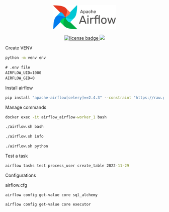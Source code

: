 <div align="center">
  <div align="center">
      <img width="200px" src="./airflow.png" 
      alt="Roomer"/>
  </div>
  <p align="center">
    <a href="https://github.com/eocode/Cerebro-Bot/blob/master/LICENSE" target="__blank">
      	<img src="https://img.shields.io/badge/License-GPLV3-blue.svg"  alt="license badge"/>
    </a>
    <a href="https://github.com/ambv/black" target="__blank">
        <img src="https://img.shields.io/badge/code%20style-black-000000.svg" />
    </a>
  </p>
</div>

Create VENV

```cmd
python -m venv env
```

```cmd
# .env file
AIRFLOW_UID=1000
AIRFLOW_GID=0
```

Install airflow

```cmd
pip install "apache-airflow[celery]==2.4.3" --constraint "https://raw.githubusercontent.com/apache/airflow/constraints-2.4.3/constraints-3.7.txt"
```

Manage commands

```cmd
docker exec -it airflow_airflow-worker_1 bash
```

```cmd
./airflow.sh bash
```

```cmd
./airflow.sh info
```

```cmd
./airflow.sh python
```

Test a task
```cmd
airflow tasks test process_user create_table 2022-11-29
```

Configurations

airflow.cfg

```
airflow config get-value core sql_alchemy
```

```
airflow config get-value core executor
```